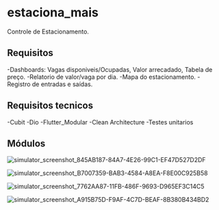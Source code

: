 # estaciona_mais

Controle de Estacionamento.

## Requisitos

-Dashboards: Vagas disponiveis/Ocupadas, Valor arrecadado, Tabela de preço.
-Relatorio de valor/vaga por dia.
-Mapa do estacionamento.
-Registro de entradas e saídas.

## Requisitos tecnicos

-Cubit
-Dio
-Flutter_Modular
-Clean Architecture
-Testes unitarios

## Módulos
![simulator_screenshot_845AB187-84A7-4E26-99C1-EF47D527D2DF](https://user-images.githubusercontent.com/1588496/127860490-322cafa6-ef70-4f87-9978-b4469679e927.png)

![simulator_screenshot_B7007359-BAB3-4584-A8EA-F8E00C925B58](https://user-images.githubusercontent.com/1588496/127860562-8238b877-7f1e-4d30-9ce8-2a46e9ab075d.png)

![simulator_screenshot_7762AA87-11FB-486F-9693-D965EF3C14C5](https://user-images.githubusercontent.com/1588496/127860610-84332dd5-4afb-48ce-bb92-9ebbdce29d72.png)

![simulator_screenshot_A915B75D-F9AF-4C7D-BEAF-8B380B434BD2](https://user-images.githubusercontent.com/1588496/127860656-8a14b9c3-8d5c-4355-af6c-4887199cb435.png)



